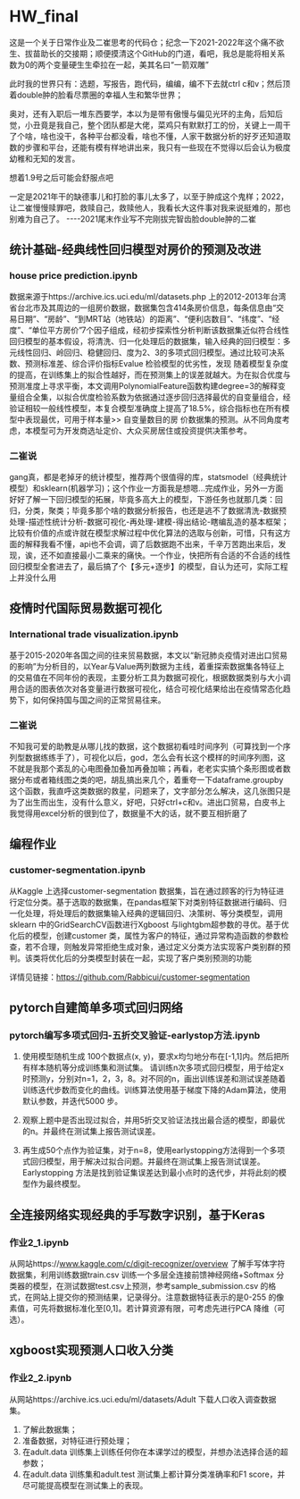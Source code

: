 # HW_final
这是一个关于日常作业及二崔思考的代码仓；纪念一下2021-2022年这个痛不欲生、拔苗助长的交接期；顺便摸清这个GitHub的门道，看吧，我总是能将相关系数为0的两个变量硬生生牵拉在一起，美其名曰“一箭双雕”

此时我的世界只有：选题，写报告，跑代码，编编，编不下去就ctrl c和v；然后顶着double肿的脸看尽票圈的幸福人生和繁华世界；

奥对，还有入职后一堆东西要学，本以为是带有傲慢与偏见光环的主角，后知后觉，小丑竟是我自己，整个团队都是大佬，菜鸡只有默默打工的份，关键上一周干了个啥，啥也没干，各种平台都没看，啥也不懂，人家干数据分析的好歹还知道取数的步骤和平台，还能有模有样地讲出来，我只有一些现在不觉得以后会认为极度幼稚和无知的发言。

想着1.9号之后可能会舒服点吧

一定是2021年干的缺德事儿和打脸的事儿太多了，以至于肿成这个鬼样；2022，让二崔慢慢赎罪吧，救赎自己，救赎他人，我看长大这件事对我来说挺难的，那也别难为自己了。
----2021尾末作业写不完刚拔完智齿脸double肿的二崔


## 统计基础-经典线性回归模型对房价的预测及改进
### house price prediction.ipynb
数据来源于https://archive.ics.uci.edu/ml/datasets.php 上的2012-2013年台湾省台北市及其周边的一组房价数据，数据集包含414条房价信息，每条信息由“交易日期”、“房龄”、“到MRT站（地铁站）的距离”、“便利店数目”、“纬度”、“经度”、“单位平方房价”7个因子组成，经初步探索性分析判断该数据集近似符合线性回归模型的基本假设，将清洗、归一化处理后的数据集，输入经典的回归模型：多元线性回归、岭回归、稳健回归、度为2、3的多项式回归模型。通过比较可决系数、预测标准差、综合评价指标Evalue 检验模型的优劣性，发现
随着模型复杂度的提高，在训练集上的拟合性越好，而在预测集上的误差就越大。为在拟合优度与预测准度上寻求平衡，本文调用PolynomialFeature函数构建degree=3的解释变量组合全集，以拟合优度检验系数为依据通过逐步回归选择最优的自变量组合，经验证相较一般线性模型，本复合模型准确度上提高了18.5%，综合指标也在所有模型中表现最优，可用于样本量>> 自变量数目的房
价数据集的预测。从不同角度考虑，本模型可为开发商选址定价、大众买房居住或投资提供决策参考。

### 二崔说
gang真，都是老掉牙的统计模型，推荐两个很值得的库，statsmodel（经典统计模型）和sklearn(机器学习)；这个作业一方面我是想嗯...完成作业，另外一方面好好了解一下回归模型的拓展，毕竟多高大上的模型，下游任务也就那几类：回归，分类，聚类；毕竟多那个啥的数据分析报告，也还是逃不了数据清洗-数据预处理-描述性统计分析-数据可视化-再处理-建模-得出结论-瞎编乱造的基本框架；比较有价值的点或许就在模型求解过程中优化算法的选取与创新，可惜，只有这方面的解释我看不懂，api也不会调，调了后数据跑不出来，千辛万苦跑出来后，发现，诶，还不如直接最小二乘来的痛快。一个作业，快把所有合适的不合适的线性回归模型全套进去了，最后搞了个【多元+逐步】的模型，自认为还可，实际工程上并没什么用

## 疫情时代国际贸易数据可视化 
### International trade visualization.ipynb

基于2015-2020年各国之间的往来贸易数据，本文以“新冠肺炎疫情对进出口贸易的影响”为分析目的，以Year与Value两列数据为主线，着重探索数据集各特征上的交易值在不同年份的表现，主要分析工具为数据可视化，根据数据类别与大小调用合适的图表依次对各变量进行数据可视化，结合可视化结果给出在疫情常态化趋势下，如何保持国与国之间的正常贸易往来。

### 二崔说
不知我可爱的助教是从哪儿找的数据，这个数据初看哇时间序列（可算找到一个序列型数据练练手了），可视化以后，god，怎么会有长这个模样的时间序列图，这不就是我那个紊乱的心电图叠加叠加再叠加嘛；再看，老老实实搞个条形图或者数据分布或者箱线图之类的吧，胡乱搞出来几个，着重夸一下dataframe.groupby这个函数，我直呼这类数据的救星，问题来了，文字部分怎么解决，这几张图只是为了出生而出生，没有什么意义，好吧，只好ctrl+c和v。进出口贸易，白皮书上我觉得用excel分析的很到位了，数据量不大的话，就不要互相折磨了

## 编程作业
### customer-segmentation.ipynb
从Kaggle 上选择customer-segmentation 数据集，旨在通过顾客的行为特征进行定位分类。基于选取的数据集，在pandas框架下对类别特征数据进行编码、归一化处理，将处理后的数据集输入经典的逻辑回归、决策树、等分类模型，调用sklearn 中的GridSearchCV函数进行Xgboost
与lightgbm超参数的寻优。基于优化后的模型，创建customer 类，属性为客户的特征，通过异常构造函数的参数检查，若不合理，则触发异常拒绝生成对象，通过定义分类方法实现客户类别群的预判。该类将优化后的分类模型封装在一起，实现了客户类别预测的功能

详情见链接：https://github.com/Rabbicui/customer-segmentation

## pytorch自建简单多项式回归网络
### pytorch编写多项式回归-五折交叉验证-earlystop方法.ipynb
1. 使用模型随机生成 100个数据点(x, y)，要求x均匀地分布在[-1,1]内。然后把所有样本随机等分成训练集和测试集。
请训练n次多项式回归模型，用于给定x时预测y，分别对n=1，2，3，8。对不同的n，画出训练误差和测试误差随着训练迭代步数而变化的曲线。训练算法使用基于梯度下降的Adam算法，使用默认参数，并迭代5000 步。

2. 观察上题中是否出现过拟合，并用5折交叉验证法找出最合适的模型，即最优的n。并最终在测试集上报告测试误差。

3. 再生成50个点作为验证集，对于n=8，使用earlystopping方法得到一个多项式回归模型，用于解决过拟合问题。并最终在测试集上报告测试误差。Earlystopping 方法是找到验证集误差达到最小点时的迭代步，并将此刻的模型作为最终模型。

## 全连接网络实现经典的手写数字识别，基于Keras
### 作业2_1.ipynb
从网站https://www.kaggle.com/c/digit-recognizer/overview 了解手写体字符数据集，利用训练数据train.csv 训练一个多层全连接前馈神经网络+Softmax 分类器的模型，在测试数据test.csv上预测，参考sample_submission.csv 的格式，在网站上提交你的预测结果，记录得分。注意数据特征表示的是0-255 的像素值，可先将数据标准化至[0,1]。若计算资源有限，可考虑先进行PCA 降维（可选）。
## xgboost实现预测人口收入分类
### 作业2_2.ipynb
 从网站https://archive.ics.uci.edu/ml/datasets/Adult 下载人口收入调查数据集。
1) 了解此数据集；
2) 准备数据，对特征进行预处理；
3) 在adult.data 训练集上训练任何你在本课学过的模型，并想办法选择合适的超参数；
4) 在adult.data 训练集和adult.test 测试集上都计算分类准确率和F1 score，并尽可能提高模型在测试集上的表现。


